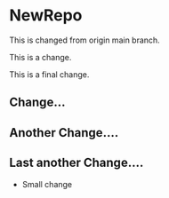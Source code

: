 # NewRepo

This is changed from origin main branch.

This is a change.

This is a final change.

## Change...
## Another Change....

## Last another Change....

- Small change
